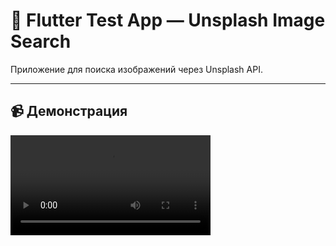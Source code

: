 # 📱 Flutter Test App — Unsplash Image Search

Приложение для поиска изображений через Unsplash API.

---

## 📹 Демонстрация

<video src="https://github.com/user-attachments/assets/5c6f913f-9686-4c14-b9a5-e2e9bcfcb80d" controls width="320" />

---

## 📦 Скачать APK

👉 [Скачать APK (app-release.apk)](https://drive.google.com/file/d/1hLo0ey2BnUeJAd1cSwllQWwS54hpSqt9/view?usp=sharing)

---

## 📲 Как установить

1. Скачайте `.apk` файл по ссылке выше;
2. Перенесите файл на Android-устройство;
3. Разрешите установку из неизвестных источников (если потребуется);
4. Установите и откройте приложение.

---

## 🔐 API Key

Приложение использует ключ доступа к Unsplash API. Убедитесь, что вы добавили файл `.env` со следующим содержимым:
UNSPLASH_ACCESS_KEY=your_access_key_here
